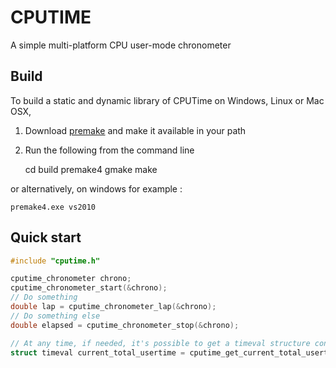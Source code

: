 CPUTIME
=======
A simple multi-platform CPU user-mode chronometer

Build
-----
To build a static and dynamic library of CPUTime on Windows, Linux or Mac OSX,

1) Download [premake](http://premake.github.io/) and make it available in your path

2) Run the following from the command line

    cd build
    premake4 gmake
    make

or alternatively, on windows for example :

    premake4.exe vs2010

Quick start
-----------
```C
#include "cputime.h"

cputime_chronometer chrono;
cputime_chronometer_start(&chrono);
// Do something
double lap = cputime_chronometer_lap(&chrono);
// Do something else
double elapsed = cputime_chronometer_stop(&chrono);

// At any time, if needed, it's possible to get a timeval structure containing the total elapsed usermode time
struct timeval current_total_usertime = cputime_get_current_total_usertime();
